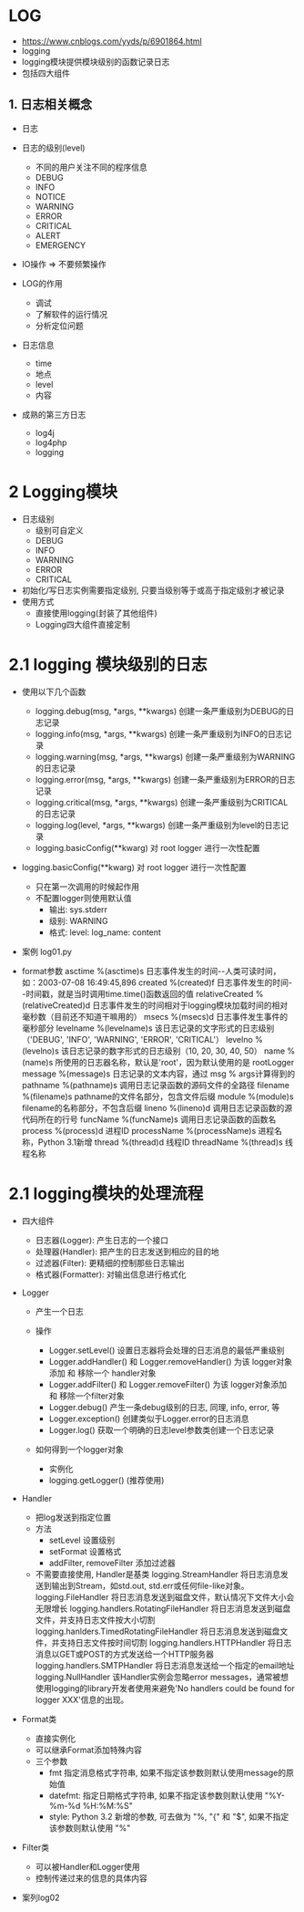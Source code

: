 
# LOG
- https://www.cnblogs.com/yyds/p/6901864.html
- logging
- logging模块提供模块级别的函数记录日志
- 包括四大组件


## 1. 日志相关概念
- 日志
- 日志的级别(level)
    - 不同的用户关注不同的程序信息
    - DEBUG
    - INFO
    - NOTICE
    - WARNING
    - ERROR
    - CRITICAL
    - ALERT
    - EMERGENCY

- IO操作 => 不要频繁操作
- LOG的作用
    - 调试
    - 了解软件的运行情况
    - 分析定位问题 

- 日志信息
    - time
    - 地点
    - level
    - 内容
- 成熟的第三方日志
    - log4j
    - log4php
    - logging

# 2 Logging模块
- 日志级别
    - 级别可自定义
    - DEBUG
    - INFO
    - WARNING
    - ERROR
    - CRITICAL
- 初始化/写日志实例需要指定级别, 只要当级别等于或高于指定级别才被记录
- 使用方式
    - 直接使用logging(封装了其他组件)
    - Logging四大组件直接定制
    

# 2.1 logging 模块级别的日志
- 使用以下几个函数
    - logging.debug(msg, *args, **kwargs)  创建一条严重级别为DEBUG的日志记录
    - logging.info(msg, *args, **kwargs)   创建一条严重级别为INFO的日志记录
    - logging.warning(msg, *args, **kwargs) 创建一条严重级别为WARNING的日志记录
    - logging.error(msg, *args, **kwargs)   创建一条严重级别为ERROR的日志记录
    - logging.critical(msg, *args, **kwargs) 创建一条严重级别为CRITICAL的日志记录
    - logging.log(level, *args, **kwargs)     创建一条严重级别为level的日志记录
    - logging.basicConfig(**kwarg)   对 root logger 进行一次性配置
 
- logging.basicConfig(**kwarg)   对 root logger 进行一次性配置
    - 只在第一次调用的时候起作用
    - 不配置logger则使用默认值
        - 输出: sys.stderr 
        - 级别: WARNING
        - 格式: level: log_name: content
- 案例 log01.py
- format参数
        asctime 	%(asctime)s 	日志事件发生的时间--人类可读时间，如：2003-07-08 16:49:45,896
        created 	%(created)f 	日志事件发生的时间--时间戳，就是当时调用time.time()函数返回的值
        relativeCreated 	%(relativeCreated)d 	日志事件发生的时间相对于logging模块加载时间的相对毫秒数（目前还不知道干嘛用的）
        msecs 	%(msecs)d 	日志事件发生事件的毫秒部分
        levelname 	%(levelname)s 	该日志记录的文字形式的日志级别（'DEBUG', 'INFO', 'WARNING', 'ERROR', 'CRITICAL'）
        levelno 	%(levelno)s 	该日志记录的数字形式的日志级别（10, 20, 30, 40, 50）
        name 	%(name)s 	所使用的日志器名称，默认是'root'，因为默认使用的是 rootLogger
        message 	%(message)s 	日志记录的文本内容，通过 msg % args计算得到的
        pathname 	%(pathname)s 	调用日志记录函数的源码文件的全路径
        filename 	%(filename)s 	pathname的文件名部分，包含文件后缀
        module 	%(module)s 	filename的名称部分，不包含后缀
        lineno 	%(lineno)d 	调用日志记录函数的源代码所在的行号
        funcName 	%(funcName)s 	调用日志记录函数的函数名
        process 	%(process)d 	进程ID
        processName 	%(processName)s 	进程名称，Python 3.1新增
        thread 	%(thread)d 	线程ID
        threadName 	%(thread)s 	线程名称 


# 2.1 logging模块的处理流程
- 四大组件
    - 日志器(Logger): 产生日志的一个接口
    - 处理器(Handler): 把产生的日志发送到相应的目的地
    - 过滤器(Filter): 更精细的控制那些日志输出   
    - 格式器(Formatter): 对输出信息进行格式化
- Logger
    - 产生一个日志
    - 操作
        - Logger.setLevel() 设置日志器将会处理的日志消息的最低严重级别
        - Logger.addHandler()  和 Logger.removeHandler() 为该 logger对象添加 和 移除一个  handler对象
        - Logger.addFilter()  和 Logger.removeFilter() 为该 logger对象添加 和 移除一个filter对象
        - Logger.debug() 产生一条debug级别的日志, 同理, info, error, 等
        - Logger.exception()  创建类似于Logger.error的日志消息
        - Logger.log() 获取一个明确的日志level参数类创建一个日志记录
    
    - 如何得到一个logger对象
        - 实例化
        - logging.getLogger()   (推荐使用)

- Handler
    - 把log发送到指定位置
    - 方法
        - setLevel 设置级别
        - setFormat 设置格式
        - addFilter, removeFilter  添加过滤器
    - 不需要直接使用, Handler是基类
            logging.StreamHandler 	将日志消息发送到输出到Stream，如std.out, std.err或任何file-like对象。
            logging.FileHandler 	将日志消息发送到磁盘文件，默认情况下文件大小会无限增长
            logging.handlers.RotatingFileHandler 	将日志消息发送到磁盘文件，并支持日志文件按大小切割
            logging.hanlders.TimedRotatingFileHandler 	将日志消息发送到磁盘文件，并支持日志文件按时间切割
            logging.handlers.HTTPHandler 	将日志消息以GET或POST的方式发送给一个HTTP服务器
            logging.handlers.SMTPHandler 	将日志消息发送给一个指定的email地址
            logging.NullHandler 	该Handler实例会忽略error messages，通常被想使用logging的library开发者使用来避免'No handlers could be found for logger XXX'信息的出现。
       
- Format类
    - 直接实例化
    - 可以继承Format添加特殊内容
    - 三个参数
        - fmt 指定消息格式字符串, 如果不指定该参数则默认使用message的原始值
        - datefmt: 指定日期格式字符串, 如果不指定该参数则默认使用 "%Y-%m-%d %H:%M:%S"
        - style: Python 3.2 新增的参数, 可去做为 "%, "{" 和 "$", 如果不指定该参数则默认使用 "%"

- Filter类
    - 可以被Handler和Logger使用
    - 控制传递过来的信息的具体内容
- 案列log02
                   
       
        
 
 